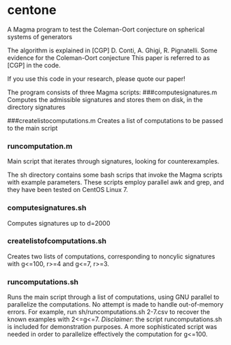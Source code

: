 # centone
A Magma program to test the Coleman-Oort conjecture on spherical systems of generators

The algorithm is explained in
[CGP] D. Conti, A. Ghigi, R. Pignatelli. Some evidence for the Coleman-Oort conjecture
This paper is referred to as [CGP] in the code.

If you use this code in your research, please quote our paper!

The program consists of three Magma scripts:
###computesignatures.m
Computes the admissible signatures and stores them on disk, in the directory signatures

###createlistocomputations.m
Creates a list of computations to be passed to the main script

### runcomputation.m
Main script that iterates through signatures, looking for counterexamples.


The sh directory contains some bash scrips that invoke the Magma scripts with example parameters. These scripts employ parallel awk and grep, and they have been tested on CentOS Linux 7.

###	computesignatures.sh
Computes signatures up to d=2000

### createlistofcomputations.sh
Creates two lists of computations, corresponding to noncylic signatures with g<=100, r>=4 and g<=7, r>=3.

### runcomputations.sh
Runs the main script through a list of computations, using GNU parallel to parallelize the computations. No attempt is made to handle out-of-memory errors.
For example, run sh/runcomputations.sh 2-7.csv to recover the known examples with 2<=g<=7.
*Disclaimer*: the script runcomputations.sh is included for demonstration purposes. A more sophisticated script was needed in order to parallelize effectively the computation for g<=100.

